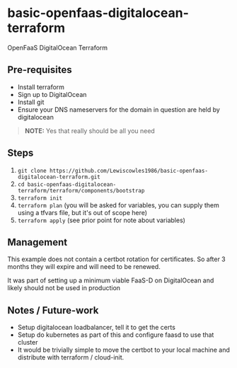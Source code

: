 # basic-openfaas-digitalocean-terraform
OpenFaaS DigitalOcean Terraform

## Pre-requisites

* Install terraform
* Sign up to DigitalOcean
* Install git
* Ensure your DNS nameservers for the domain in question are held by digitalocean

> **NOTE:** Yes that really should be all you need

## Steps

1. `git clone https://github.com/Lewiscowles1986/basic-openfaas-digitalocean-terraform.git`
2. `cd basic-openfaas-digitalocean-terraform/terraform/components/bootstrap`
3. `terraform init`
4. `terraform plan` (you will be asked for variables, you can supply them using a tfvars file, but it's out of scope here)
5. `terraform apply` (see prior point for note about variables)

## Management

This example does not contain a certbot rotation for certificates. So after 3 months they will expire and will need to be renewed.

It was part of setting up a minimum viable FaaS-D on DigitalOcean and likely should not be used in production

## Notes / Future-work

* Setup digitalocean loadbalancer, tell it to get the certs
* Setup do kubernetes as part of this and configure faasd to use that cluster
* It would be trivially simple to move the certbot to your local machine and distribute with terraform / cloud-init.

